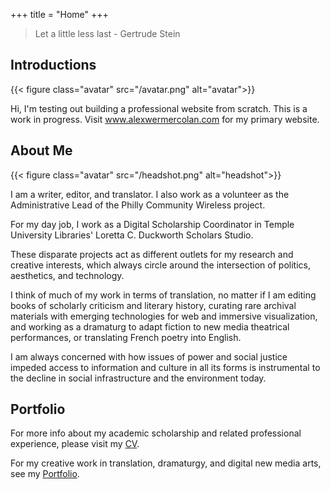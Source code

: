 +++
title = "Home"
+++

> Let a little less last - Gertrude Stein

## Introductions

{{< figure class="avatar" src="/avatar.png" alt="avatar">}}

Hi, I'm testing out building a professional website from scratch. This is a work in progress. Visit www.alexwermercolan.com for my primary website.

## About Me

{{< figure class="avatar" src="/headshot.png" alt="headshot">}}

I am a writer, editor, and translator. I also work as a volunteer as the Administrative Lead of the Philly Community Wireless project. 

For my day job, I work as a Digital Scholarship Coordinator in Temple University Libraries' Loretta C. Duckworth Scholars Studio. 

These disparate projects act as different outlets for my research and creative interests, which always circle around the intersection of politics, aesthetics, and technology. 

I think of much of my work in terms of translation, no matter if I am editing books of scholarly criticism and literary history, curating rare archival materials with emerging technologies for web and immersive visualization, and working as a dramaturg to adapt fiction to new media theatrical performances, or translating French poetry into English. 

I am always concerned with how issues of power and social justice impeded access to information and culture in all its forms is instrumental to the decline in social infrastructure and the environment today.

## Portfolio

For more info about my academic scholarship and related professional experience, please visit my [CV](/cv).

For my creative work in translation, dramaturgy, and digital new media arts, see my [Portfolio](/portfolio).
